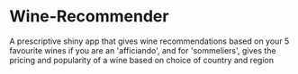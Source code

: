 # Wine-Recommender
A prescriptive shiny app that gives wine recommendations based on your 5 favourite wines if you are an 'afficiando', and for 'sommeliers', gives the pricing and popularity of a wine based on choice of country and region
